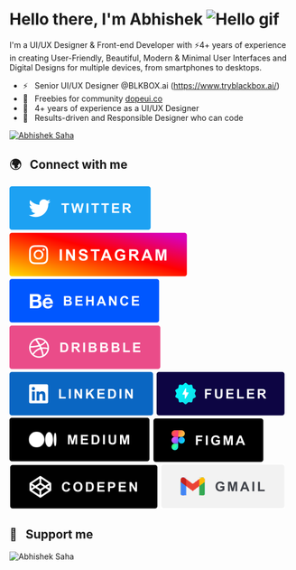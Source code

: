 ### <h1>Hello there, I'm Abhishek <img src="https://raw.githubusercontent.com/MartinHeinz/MartinHeinz/master/wave.gif" width="28px" alt="Hello gif"></h1>

 <p>I'm a UI/UX Designer & Front-end Developer with ⚡4+ years of experience in creating User-Friendly, Beautiful, Modern & Minimal User Interfaces and Digital Designs for multiple devices, from smartphones to desktops.</p>

- ⚡️ &nbsp; Senior UI/UX Designer @BLKBOX.ai (https://www.tryblackbox.ai/)
- 🎁 &nbsp; Freebies for community [dopeui.co](https://dopeui.co/)
- 🎨 &nbsp; 4+ years of experience as a UI/UX Designer
- 💎 &nbsp; Results-driven and Responsible Designer who can code

<p align="left"> <a href="https://twitter.com/designerSaha" target="blank"><img src="https://img.shields.io/twitter/follow/designerSaha?color=%231DA1F2&logo=Twitter&style=for-the-badge" alt="Abhishek Saha" /></a> </p>

## 🌍 &nbsp; Connect with me

[![Twitter](social/twitter.svg)](https://twitter.com/designerSaha)
[![Instagram](social/insta.svg)](https://www.instagram.com/pixabuddy/)
[![Behance](social/behance.svg)](https://www.behance.net/abhisheksaha1)
[![Dribbble](social/dribbble.svg)](https://dribbble.com/pixabuddy)
[![Linkedin](social/linkedin.svg)](https://www.linkedin.com/in/pixabuddy/)
[![Fueler](social/fueler.svg)](https://fueler.io/Saha)
[![Medium](social/medium.svg)](https://pixabuddy.medium.com/)
[![Figma](social/figma.svg)](https://www.figma.com/@pixabuddy)
[![CodePen](social/codepen.svg)](https://codepen.io/pixabuddy)
[![Gmail](social/gmail.svg)](mailto:pixabuddy@gmail.com?subject=Hello👋)


<!-- [![Pixabuddy](social/pixabuddy.svg)](https://www.pixabuddy.com/) -->
<!-- ## 🪄 &nbsp; Tech Stack -->

## 💛 &nbsp; Support me

<p><a href="https://www.buymeacoffee.com/abhishekSaha"> <img align="left" src="https://cdn.buymeacoffee.com/buttons/v2/default-yellow.png" height="50" width="210" alt="Abhishek Saha" /></a></p><br><br>
